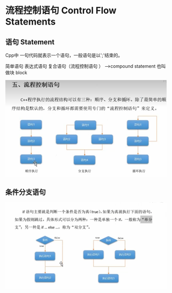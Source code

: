 # 流程控制语句 Control Flow Statements

## 语句 Statement
Cpp中 一句代码就表示一个语句，一般语句是以';'结束的。  
  
简单语句   表达式语句 复合语句（流程控制语句 ） -->compound statement 也叫做块 block  

![alt text](.\images\1.png)  
## 条件分支语句
![alt text](.\images\2.png)  
```cpp



```